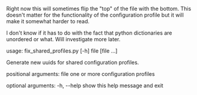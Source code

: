 Right now this will sometimes flip the "top" of the file with the bottom. This doesn't matter for the functionality of the configuration profile but it will make it somewhat harder to read.

I don't know if it has to do with the fact that python dictionaries are unordered or what. Will investigate more later.



usage: fix_shared_profiles.py [-h] file [file ...]

Generate new uuids for shared configuration profiles.

positional arguments:
  file        one or more configuration profiles

optional arguments:
  -h, --help  show this help message and exit
